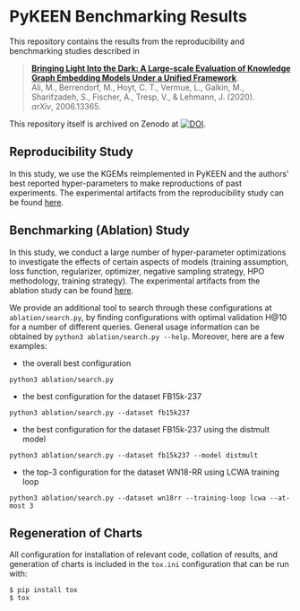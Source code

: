 # PyKEEN Benchmarking Results

This repository contains the results from the reproducibility and benchmarking studies
described in 

> [**Bringing Light Into the Dark: A Large-scale Evaluation of Knowledge Graph Embedding Models Under a Unified Framework**](http://arxiv.org/abs/2006.13365).
<br /> Ali, M., Berrendorf, M., Hoyt, C. T., Vermue, L., Galkin, M., Sharifzadeh, S., Fischer, A., Tresp, V., & Lehmann, J. (2020).
<br /> *arXiv*, 2006.13365.

This repository itself is archived on Zenodo at [![DOI](https://zenodo.org/badge/222931424.svg)](https://zenodo.org/badge/latestdoi/222931424).

## Reproducibility Study

In this study, we use the KGEMs reimplemented in PyKEEN and the authors' best
reported hyper-parameters to make reproductions of past experiments.
The experimental artifacts from the reproducibility study can be found [here](/reproducibility).

## Benchmarking (Ablation) Study

In this study, we conduct a large number of hyper-parameter optimizations to
investigate the effects of certain aspects of models (training assumption,
loss function, regularizer, optimizer, negative sampling strategy, HPO
methodology, training strategy). The experimental artifacts from the ablation study can be found [here](/ablation).

We provide an additional tool to search through these configurations at `ablation/search.py`, by finding configurations with optimal validation H@10 for a number of different queries.
General usage information can be obtained by `python3 ablation/search.py --help`.
Moreover, here are a few examples:

* the overall best configuration
```console
python3 ablation/search.py
```

* the best configuration for the dataset FB15k-237
```console
python3 ablation/search.py --dataset fb15k237
```

* the best configuration for the dataset FB15k-237 using the distmult model
```console
python3 ablation/search.py --dataset fb15k237 --model distmult
```

* the top-3 configuration for the dataset WN18-RR using LCWA training loop
```console
python3 ablation/search.py --dataset wn18rr --training-loop lcwa --at-most 3
```

## Regeneration of Charts

All configuration for installation of relevant code, collation of results,
and generation of charts is included in the `tox.ini` configuration that
can be run with:

```shell
$ pip install tox
$ tox
```
